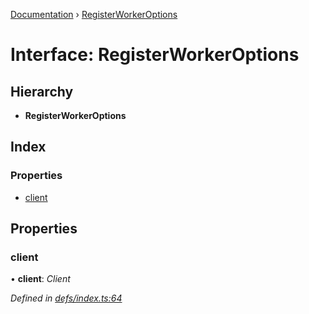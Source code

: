 [Documentation](../README.md) › [RegisterWorkerOptions](registerworkeroptions.md)

# Interface: RegisterWorkerOptions

## Hierarchy

* **RegisterWorkerOptions**

## Index

### Properties

* [client](registerworkeroptions.md#client)

## Properties

###  client

• **client**: *Client*

*Defined in [defs/index.ts:64](https://github.com/badbatch/graphql-box/blob/9a898ad/packages/worker-client/src/defs/index.ts#L64)*
